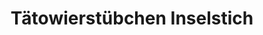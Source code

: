 ---
title: "Tätowierstübchen Inselstich"
url: /fehmarn/taetowierstuebchen-inselstich/
shop: Tattoo
---